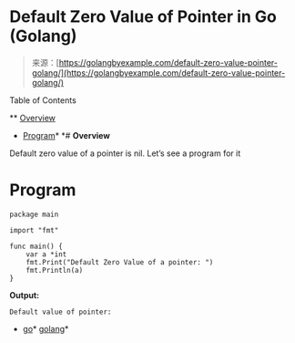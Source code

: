 <!--yml
category: 未分类
date: 2024-10-13 06:29:05
-->

# Default Zero Value of Pointer in Go (Golang)

> 来源：[https://golangbyexample.com/default-zero-value-pointer-golang/](https://golangbyexample.com/default-zero-value-pointer-golang/)

Table of Contents

 **   [Overview](#Overview "Overview")
*   [Program](#Program "Program")*  *# **Overview**

Default zero value of a pointer is nil. Let’s see a program for it

# **Program**

```
package main

import "fmt"

func main() {
    var a *int
    fmt.Print("Default Zero Value of a pointer: ")
    fmt.Println(a)
}
```

**Output:**

```
Default value of pointer: 
```

*   [go](https://golangbyexample.com/tag/go/)*   [golang](https://golangbyexample.com/tag/golang/)*